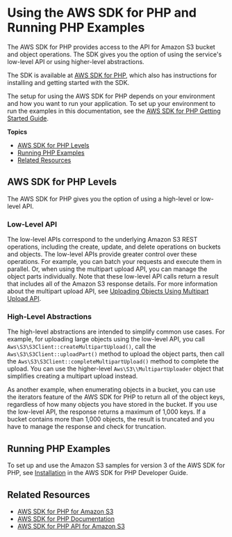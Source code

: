 # Using the AWS SDK for PHP and Running PHP Examples<a name="UsingTheMPphpAPI"></a>

The AWS SDK for PHP provides access to the API for Amazon S3 bucket and object operations\. The SDK gives you the option of using the service's low\-level API or using higher\-level abstractions\.

The SDK is available at [AWS SDK for PHP](https://aws.amazon.com/sdk-for-php/), which also has instructions for installing and getting started with the SDK\. 

The setup for using the AWS SDK for PHP depends on your environment and how you want to run your application\. To set up your environment to run the examples in this documentation, see the [AWS SDK for PHP Getting Started Guide](https://docs.aws.amazon.com/sdk-for-php/v3/developer-guide/welcome.html#getting-started)\.

**Topics**
+ [AWS SDK for PHP Levels](#TheMPphpAPI)
+ [Running PHP Examples](#running-php-samples)
+ [Related Resources](#RelatedResources-UsingTheMPphpAPI)

## AWS SDK for PHP Levels<a name="TheMPphpAPI"></a>

The AWS SDK for PHP gives you the option of using a high\-level or low\-level API\. 

### Low\-Level API<a name="Lowlevel-php-api"></a>

The low\-level APIs correspond to the underlying Amazon S3 REST operations, including the create, update, and delete operations on buckets and objects\. The low\-level APIs provide greater control over these operations\. For example, you can batch your requests and execute them in parallel\. Or, when using the multipart upload API, you can manage the object parts individually\. Note that these low\-level API calls return a result that includes all of the Amazon S3 response details\. For more information about the multipart upload API, see [Uploading Objects Using Multipart Upload API](uploadobjusingmpu.md)\.

### High\-Level Abstractions<a name="Highlevel-php-api"></a>

The high\-level abstractions are intended to simplify common use cases\. For example, for uploading large objects using the low\-level API, you call `Aws\S3\S3Client::createMultipartUpload()`, call the `Aws\S3\S3Client::uploadPart()` method to upload the object parts, then call the `Aws\S3\S3Client::completeMultipartUpload()` method to complete the upload\. You can use the higher\-level `Aws\S3\\MultipartUploader` object that simplifies creating a multipart upload instead\.

As another example, when enumerating objects in a bucket, you can use the iterators feature of the AWS SDK for PHP to return all of the object keys, regardless of how many objects you have stored in the bucket\. If you use the low\-level API, the response returns a maximum of 1,000 keys\. If a bucket contains more than 1,000 objects, the result is truncated and you have to manage the response and check for truncation\.

## Running PHP Examples<a name="running-php-samples"></a>

To set up and use the Amazon S3 samples for version 3 of the AWS SDK for PHP, see [ Installation](https://docs.aws.amazon.com/sdk-for-php/v3/developer-guide/getting-started_installation.html) in the AWS SDK for PHP Developer Guide\.

## Related Resources<a name="RelatedResources-UsingTheMPphpAPI"></a>

+ [AWS SDK for PHP for Amazon S3](https://docs.aws.amazon.com/sdk-for-php/v3/developer-guide/s3-examples.html)
+ [AWS SDK for PHP Documentation](https://docs.aws.amazon.com/sdk-for-php/v3/developer-guide/welcome.html)
+ [AWS SDK for PHP API for Amazon S3](https://docs.aws.amazon.com/aws-sdk-php/v3/api/api-s3-2006-03-01.html) 

